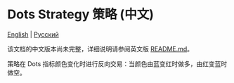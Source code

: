 # Dots Strategy 策略 (中文)
[English](README.md) | [Русский](README_ru.md)

该文档的中文版本尚未完整，详细说明请参阅英文版 [README.md](README.md)。

策略在 Dots 指标颜色变化时进行反向交易：当颜色由蓝变红时做多，由红变蓝时做空。
